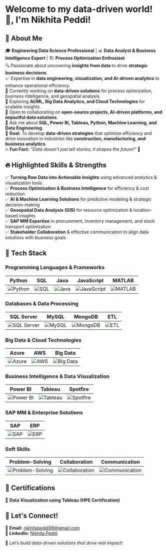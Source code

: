 # Welcome to my data-driven world! 👋, I'm Nikhita Peddi!

## 🚀 About Me

🎓 **Engineering Data Science Professional** | 📊 **Data Analyst & Business Intelligence Expert** | 🏗️ **Process Optimization Enthusiast**  
🔍 Passionate about uncovering **insights from data** to drive **strategic business decisions**.  
📈 Expertise in **data engineering, visualization, and AI-driven analytics** to enhance operational efficiency.  
🔭 Currently working on **data-driven solutions** for process optimization, business intelligence, and geospatial analysis.  
🌱 Exploring **AI/ML, Big Data Analytics, and Cloud Technologies** for scalable insights.  
👯 Open to collaborating on **open-source projects, AI-driven platforms, and impactful data solutions**.  
💬 Ask me about **SQL, Power BI, Tableau, Python, Machine Learning, and Data Engineering**.  
🎯 **Goal:** To develop **data-driven strategies** that optimize efficiency and drive innovation in industries like **construction, manufacturing, and business analytics**.  
🔥 **Fun Fact:** *"Data doesn't just tell stories; it shapes the future!"* 🚀  

## 🔥 Highlighted Skills & Strengths
✅ **Turning Raw Data into Actionable Insights** using advanced analytics & visualization tools  
✅ **Process Optimization & Business Intelligence** for efficiency & cost reduction  
✅ **AI & Machine Learning Solutions** for predictive modeling & strategic decision-making  
✅ **Geospatial Data Analysis (GIS)** for resource optimization & location-based insights  
✅ **SAP MM Expertise** in procurement, inventory management, and stock transport optimization  
✅ **Stakeholder Collaboration** & effective communication to align data solutions with business goals  

## 🔨 Tech Stack  

### **Programming Languages & Frameworks**  
| Python | SQL | Java | JavaScript | MATLAB |
|--------|-----|------|------------|--------|
| ![Python](https://img.shields.io/badge/Python-3776AB?style=for-the-badge&logo=python&logoColor=white) | ![SQL](https://img.shields.io/badge/SQL-025E8C?style=for-the-badge&logo=sqlite&logoColor=white) | ![Java](https://img.shields.io/badge/Java-007396?style=for-the-badge&logo=java&logoColor=white) | ![JavaScript](https://img.shields.io/badge/JavaScript-F7DF1E?style=for-the-badge&logo=javascript&logoColor=black) | ![MATLAB](https://img.shields.io/badge/MATLAB-0076A8?style=for-the-badge&logo=mathworks&logoColor=white) |

### **Databases & Data Processing**  
| SQL Server | MySQL | MongoDB | ETL |
|------------|------|---------|-----|
| ![SQL Server](https://img.shields.io/badge/SQL%20Server-CC2927?style=for-the-badge&logo=microsoft%20sql%20server&logoColor=white) | ![MySQL](https://img.shields.io/badge/MySQL-4479A1?style=for-the-badge&logo=mysql&logoColor=white) | ![MongoDB](https://img.shields.io/badge/MongoDB-4EA94B?style=for-the-badge&logo=mongodb&logoColor=white) | ![ETL](https://img.shields.io/badge/ETL-FF6F00?style=for-the-badge&logo=dataiku&logoColor=white) |

### **Big Data & Cloud Technologies**  
| Azure | AWS | Big Data |
|-------|-----|---------|
| ![Azure](https://img.shields.io/badge/Microsoft%20Azure-0089D6?style=for-the-badge&logo=microsoft-azure&logoColor=white) | ![AWS](https://img.shields.io/badge/AWS-232F3E?style=for-the-badge&logo=amazon-aws&logoColor=white) | ![Big Data](https://img.shields.io/badge/Big%20Data-FF5733?style=for-the-badge&logo=apache-spark&logoColor=white) |

### **Business Intelligence & Data Visualization**  
| Power BI | Tableau | Spotfire |
|---------|--------|----------|
| ![Power BI](https://img.shields.io/badge/Power%20BI-F2C811?style=for-the-badge&logo=power-bi&logoColor=black) | ![Tableau](https://img.shields.io/badge/Tableau-E97627?style=for-the-badge&logo=tableau&logoColor=white) | ![Spotfire](https://img.shields.io/badge/Spotfire-008EAD?style=for-the-badge&logo=tibco&logoColor=white) |

### **SAP MM & Enterprise Solutions**  
| SAP | ERP |
|-----|-----|
| ![SAP](https://img.shields.io/badge/SAP-0FAAFF?style=for-the-badge&logo=sap&logoColor=white) | ![ERP](https://img.shields.io/badge/ERP-35495E?style=for-the-badge&logo=erpnext&logoColor=white) |

### **Soft Skills**  
| Problem-Solving | Collaboration | Communication |
|----------------|--------------|--------------|
| ![Problem-Solving](https://img.shields.io/badge/Problem%20Solving-FF5733?style=for-the-badge&logo=think&logoColor=white) | ![Collaboration](https://img.shields.io/badge/Collaboration-007ACC?style=for-the-badge&logo=teamviewer&logoColor=white) | ![Communication](https://img.shields.io/badge/Communication-FFC107?style=for-the-badge&logo=wechat&logoColor=white) |


## 📜 Certifications

📜 **Data Visualization using Tableau (HPE Certification)**  

## 🚀 Let's Connect!

📧 **Email:** [nikhitapeddi99@gmail.com](mailto:nikhitapeddi99@gmail.com)  
💼 **LinkedIn:** [Nikhita Peddi](https://www.linkedin.com/in/nikhita-peddi/)  


🚀 *Let’s build data-driven solutions that drive real impact!*
